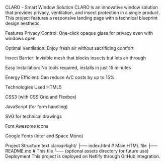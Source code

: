 CLARO - Smart Window Solution
CLARO is an innovative window solution that provides privacy, ventilation, and insect protection in a single product. This project features a responsive landing page with a technical blueprint design aesthetic.

Features
Privacy Control: One-click opaque glass for privacy even with windows open

Optimal Ventilation: Enjoy fresh air without sacrificing comfort

Insect Barrier: Invisible mesh that blocks insects but lets air through

Easy Installation: No tools required, installs in just 15 minutes

Energy Efficient: Can reduce A/C costs by up to 15%

Technologies Used
HTML5

CSS3 (with CSS Grid and Flexbox)

JavaScript (for form handling)

SVG for technical drawings

Font Awesome icons

Google Fonts (Inter and Space Mono)

Project Structure
text
claroairlight/
├── index.html          # Main HTML file
├── README.md           # This file
└── (optional assets directory for future use)
Deployment
This project is deployed on Netlify through GitHub integration.
